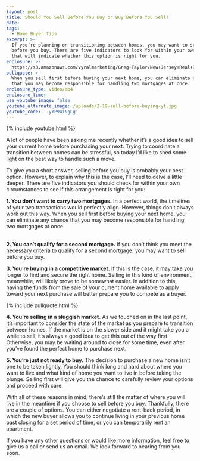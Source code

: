 ```yaml
---
layout: post
title: Should You Sell Before You Buy or Buy Before You Sell?
date:
tags:
  - Home Buyer Tips
excerpt: >-
  If you’re planning on transitioning between homes, you may want to sell first
  before you buy. There are five indicators to look for within your own scenario
  that will indicate whether this option is right for you.
enclosure: >-
  https://s3.amazonaws.com/vyralmarketing/Greg+Taylor/New+Jersey+Real+Estate-+Should+You+Sell+Before+You+Buy+or+Buy+Before+You+Sell_.mp4
pullquote: >-
  When you sell first before buying your next home, you can eliminate any chance
  that you may become responsible for handling two mortgages at once.
enclosure_type: video/mp4
enclosure_time:
use_youtube_image: false
youtube_alternate_image: /uploads/2-19-sell-before-buying-yt.jpg
youtube_code: '-yYP9WiNgLg'
---
```


{% include youtube.html %}

A lot of people have been asking me recently whether it’s a good idea to sell your current home before purchasing your next. Trying to coordinate a transition between homes can be stressful, so today I’d like to shed some light on the best way to handle such a move.

To give you a short answer, selling before you buy is probably your best option. However, to explain why this is the case, I’ll need to delve a little deeper. There are five indicators you should check for within your own circumstances to see if this arrangement is right for you: &nbsp;

**1. You don’t want to carry two mortgages.** In a perfect world, the timelines of your two transactions would perfectly align. However, things don’t always work out this way. When you sell first before buying your next home, you can eliminate any chance that you may become responsible for handling two mortgages at once.<br>&nbsp;

**2. You can’t qualify for a second mortgage.** If you don’t think you meet the necessary criteria to qualify for a second mortgage, you may want to sell before you buy.

**3. You’re buying in a competitive market.** If this is the case, it may take you longer to find and secure the right home. Selling in this kind of environment, meanwhile, will likely prove to be somewhat easier. In addition to this, having the funds from the sale of your current home available to apply toward your next purchase will better prepare you to compete as a buyer.

{% include pullquote.html %}

**4. You’re selling in a sluggish market.** As we touched on in the last point, it’s important to consider the state of the market as you prepare to transition between homes. If the market is on the slower side and it might take you a while to sell, it’s always a good idea to get this out of the way first. Otherwise, you may be waiting around to close for some time, even after you’ve found the perfect home to purchase next.

**5. You’re just not ready to buy.** The decision to purchase a new home isn’t one to be taken lightly. You should think long and hard about where you want to live and what kind of home you want to live in before taking the plunge. Selling first will give you the chance to carefully review your options and proceed with care.

With all of these reasons in mind, there’s still the matter of where you will live in the meantime if you choose to sell before you buy. Thankfully, there are a couple of options. You can either negotiate a rent-back period, in which the new buyer allows you to continue living in your previous home past closing for a set period of time, or you can temporarily rent an apartment.

If you have any other questions or would like more information, feel free to give us a call or send us an email. We look forward to hearing from you soon.